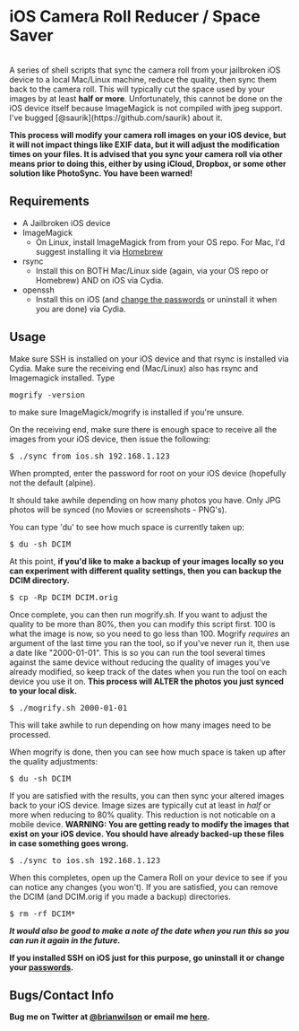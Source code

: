 iOS Camera Roll Reducer / Space Saver
=============================================
<br>
A series of shell scripts that sync the camera roll from your jailbroken iOS device to a
local Mac/Linux machine, reduce the quality, then sync them back to the camera
roll. This will typically cut the space used by your images by at least <b>half
or more</b>. Unfortunately, this cannot be done on the iOS device itself because
ImageMagick is not compiled with jpeg support. I've bugged [@saurik](https://github.com/saurik) about it.

<b>This process will modify your camera roll images on your iOS device, but it
will not impact things like EXIF data, but it will adjust the modification
times on your files. It is advised that
you sync your camera roll via other means prior to doing this, either by using
iCloud, Dropbox, or some other solution like PhotoSync.  You have been warned!
</b>

Requirements
------------
 - A Jailbroken iOS device
 - ImageMagick
     - On Linux, install ImageMagick from from your OS repo. For Mac, I'd
          suggest installing it via [Homebrew](https://github.com/mxcl/homebrew)
 - rsync
     - Install this on BOTH Mac/Linux side (again, via your OS repo or
       Homebrew) AND on iOS via Cydia.
 - openssh
     - Install this on iOS (and [change the
       passwords](http://www.jailbreakqa.com/questions/13894/how-can-i-change-my-ios-password) or uninstall it when you
       are done) via Cydia.


Usage
-----

Make sure SSH is installed on your iOS device and that rsync is installed via
Cydia. Make sure the receiving end (Mac/Linux) also has rsync and Imagemagick
installed.  Type <pre>mogrify -version</pre> to make sure ImageMagick/mogrify
is installed if you're unsure.

On the receiving end, make sure there is enough space to receive all the images
from your iOS device, then issue the following:

<pre>
$ ./sync_from_ios.sh 192.168.1.123
</pre>

When prompted, enter the password for root on your iOS device (hopefully not
the default (alpine).

It should take awhile depending on how many photos you have. Only JPG photos
will be synced (no Movies or screenshots - PNG's).

You can type 'du' to see how much space is currently taken up:
<pre>
$ du -sh DCIM
</pre>

At this point, <b>if you'd like to make a backup of your images locally so you
can experiment with different quality settings, then you can backup the DCIM
directory.</b>

<pre>
$ cp -Rp DCIM DCIM.orig
</pre>

Once complete, you can then run mogrify.sh.  If you want to adjust the quality
to be more than 80%, then you can modify this script first.  100 is what the
image is now, so you need to go less than 100.  Mogrify *requires* an argument
of the last time you ran the tool, so if you've never run it, then use a date
like "2000-01-01".  This is so you can run the tool several times against the
same device without reducing the quality of images you've already modified, so
keep track of the dates when you run the tool on each device you use it on. <b>
This process will ALTER the photos you just synced to your local disk.</b>

<pre>
$ ./mogrify.sh 2000-01-01
</pre>

This will take awhile to run depending on how many images need to be processed.

When mogrify is done, then you can see how much space is taken up after the
quality adjustments:

<pre>
$ du -sh DCIM
</pre>

If you are satisfied with the results, you can then sync your altered images
back to your iOS device. Image sizes are typically cut at least in <i>half</i>
or more when reducing to 80% quality. This reduction is not noticable on a
mobile device. <b> WARNING: You are getting ready to modify the images that
exist on your iOS device. You should have already backed-up these files in case
something goes wrong.</b>

<pre>
$ ./sync_to_ios.sh 192.168.1.123
</pre>

When this completes, open up the Camera Roll on your device to see if you can
notice any changes (you won't). If you are satisfied, you can remove the DCIM
(and DCIM.orig if you made a backup) directories. 

<pre>
$ rm -rf DCIM*
</pre>

<i><b>It would also be good to make a note of the date when you run this so you
can run it again in the future.</i></b>

<b> If you installed SSH on iOS just for this purpose, go uninstall it or
change your
[passwords](http://www.jailbreakqa.com/questions/13894/how-can-i-change-my-ios-password).

Bugs/Contact Info
-----------------
Bug me on Twitter at [@brianwilson](http://twitter.com/brianwilson) or email me
[here](http://cronological.com/comment.php?ref=bubba).

